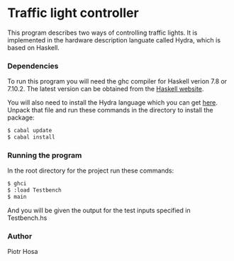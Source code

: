 # Traffic light controller 

This program describes two ways of controlling traffic lights. It is implemented in the hardware description languate called Hydra, which is based on Haskell.

### Dependencies
To run this program you will need the ghc compiler for Haskell verion 7.8 or 7.10.2. The latest version can be obtained from the [Haskell website](www.haskell.org).

You will also need to install the Hydra language which you can get [here](http://www.dcs.gla.ac.uk/~jtod/Hydra/). Unpack that file and run these commands in the directory to install the package:

```bash
$ cabal update
$ cabal install
```

### Running the program
In the root directory for the project run these commands:

```bash
$ ghci
$ :load Testbench
$ main
```

And you will be given the output for the test inputs specified in Testbench.hs

### Author
Piotr Hosa
